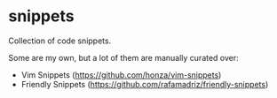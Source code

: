 # snippets

Collection of code snippets.

Some are my own, but a lot of them are manually curated over:
- Vim Snippets (https://github.com/honza/vim-snippets)
- Friendly Snippets (https://github.com/rafamadriz/friendly-snippets)
